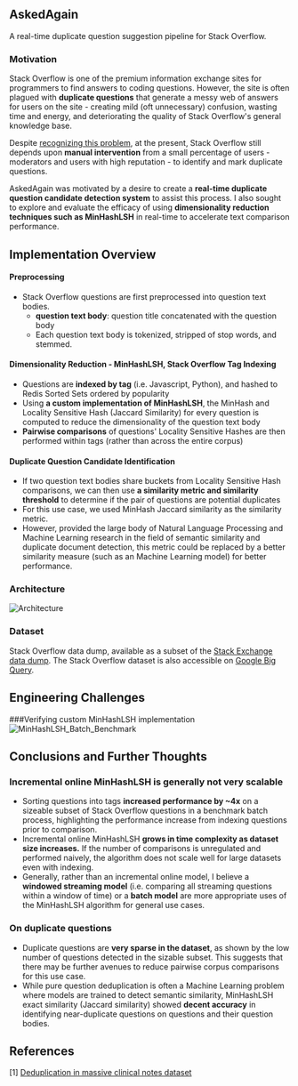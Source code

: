 ## AskedAgain
A real-time duplicate question suggestion pipeline for Stack Overflow.

### Motivation
Stack Overflow is one of the premium information exchange sites for programmers to find answers to coding questions. However, the site is often plagued with **duplicate questions** that generate a messy web of answers for users on the site - creating mild (oft unnecessary) confusion, wasting time and energy, and deteriorating the quality of Stack Overflow's general knowledge base. 

Despite [recognizing this problem](https://stackoverflow.blog/2009/04/29/handling-duplicate-questions/), at the present, Stack Overflow still depends upon **manual intervention** from a small percentage of users - moderators and users with high reputation - to identify and mark duplicate questions.

AskedAgain was motivated by a desire to create a **real-time duplicate question candidate detection system** to assist this process. I also sought to explore and evaluate the efficacy of using **dimensionality reduction techniques such as MinHashLSH** in real-time to accelerate text comparison performance.
 

## Implementation Overview
#### Preprocessing
* Stack Overflow questions are first preprocessed into question text bodies. 
	*  **question text body**: question title concatenated with the question body
	*  Each question text body is tokenized, stripped of stop words, and stemmed. 

#### Dimensionality Reduction - MinHashLSH, Stack Overflow Tag Indexing
* Questions are **indexed by tag** (i.e. Javascript, Python), and hashed to Redis Sorted Sets ordered by popularity
* Using **a custom implementation of MinHashLSH**, the MinHash and Locality Sensitive Hash (Jaccard Similarity) for every question is computed to reduce the dimensionality of the question text body
* **Pairwise comparisons** of questions' Locality Sensitive Hashes are then performed within tags (rather than across the entire corpus)

#### Duplicate Question Candidate Identification
* If two question text bodies share buckets from Locality Sensitive Hash comparisons, we can then use **a similarity metric and similarity threshold** to determine if the pair of questions are potential duplicates
* For this use case, we used MinHash Jaccard similarity as the similarity metric. 
* However, provided the large body of Natural Language Processing and Machine Learning research in the field of semantic similarity and duplicate document detection, this metric could be replaced by a better similarity measure (such as an Machine Learning model) for better performance. 


### Architecture
![Architecture](https://raw.github.com/kellielu/askedagain/master/imgs/Architecture.jpg)
### Dataset
Stack Overflow data dump, available as a subset of the [Stack Exchange data dump](https://archive.org/details/stackexchange). 
The Stack Overflow dataset is also accessible on [Google Big Query](https://cloud.google.com/bigquery/public-data/stackoverflow).

## Engineering Challenges


###Verifying custom MinHashLSH implementation
![MinHashLSH_Batch_Benchmark](https://raw.github.com/kellielu/askedagain/master/imgs/MinHashLSH_Batch_Benchmark.jpg)


## Conclusions and Further Thoughts

### Incremental online MinHashLSH is generally not very scalable
* Sorting questions into tags **increased performance by ~4x** on a sizeable subset of Stack Overflow questions in a benchmark batch process, highlighting the performance increase from indexing questions prior to comparison. 
* Incremental online MinHashLSH **grows in time complexity as dataset size increases.** If the number of comparisons is unregulated and performed naively, the algorithm does not scale well for large datasets even with indexing.
* Generally, rather than an incremental online model, I believe a **windowed streaming model** (i.e. comparing all streaming questions within a window of time) or a **batch model** are more appropriate uses of the MinHashLSH algorithm for general use cases. 

### On duplicate questions
* Duplicate questions are **very sparse in the dataset**, as shown by the low number of questions detected in the sizable subset. This suggests that there may be further avenues to reduce pairwise corpus comparisons for this use case. 
* While pure question deduplication is often a Machine Learning problem where models are trained to detect semantic similarity, MinHashLSH exact similarity (Jaccard similarity) showed **decent accuracy** in identifying near-duplicate questions on questions and their question bodies. 

## References
[1] [Deduplication in massive clinical notes dataset](https://arxiv.org/pdf/1704.05617.pdf)